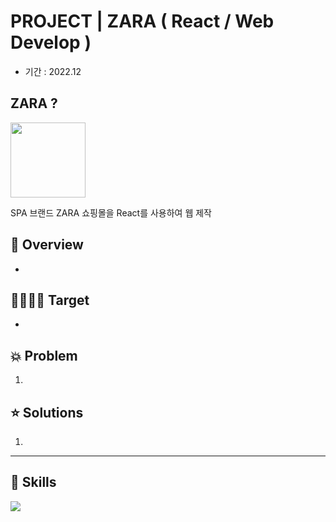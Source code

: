 # PROJECT | ZARA ( React / Web Develop )
* 기간 : 2022.12

## ZARA ?
<img src="../img/logo.png" width="120" >

SPA 브랜드 ZARA 쇼핑몰을 React를 사용하여 웹 제작

## 📍 Overview

* <br>

## 🙋‍♀️🙋‍♂️ Target 

* <br>

## 💥 Problem

1. <br>


## ⭐ Solutions
1. <br>


***

<!-- ## ⏰ Timeline 
| Week | coding | git | 작업 내용 |
| ------ | -- | -- |----------- |
| 1주차 |  |  | 디자인 콘셉트 잡기 / 와이어 프레임, 프로토타입 프레임 제작 (Figma) |
| 2주차 | ☑️ | ☑️ | Markup (홈, 예매, 피드, 메뉴) / Sass 홈페이지 스타일 구현 |
| 3주차 | ☑️ | ☑️ | Javascript 기능 구현 |
| 4주차 |  |  | 보고서 제작 / 발표 |

<br> -->

## 🚀 Skills 
<img src="https://img.shields.io/badge/React-61DAFB?style=for-the-badge&logo=React&logoColor=black">
